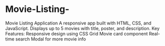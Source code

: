 # Movie-Listing-
Movie Listing Application  A responsive app built with HTML, CSS, and JavaScript. Displays up to 5 movies with title, poster, and description.  Key Features:  Responsive design using CSS Grid Movie card component Real-time search Modal for more movie info


